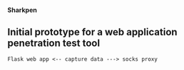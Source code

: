 #### Sharkpen 

## Initial prototype for a web application penetration test tool 

````
Flask web app <-- capture data ---> socks proxy 
````
